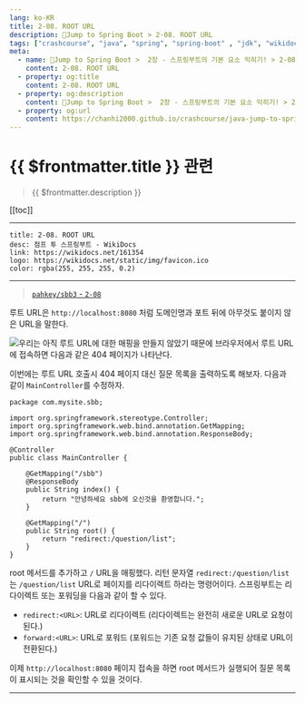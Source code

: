 ```yaml
---
lang: ko-KR
title: 2-08. ROOT URL
description: 🍃Jump to Spring Boot > 2-08. ROOT URL
tags: ["crashcourse", "java", "spring", "spring-boot" , "jdk", "wikidocs"]
meta:
  - name: 🍃Jump to Spring Boot >  2장 - 스프링부트의 기본 요소 익히기! > 2-08. ROOT URL
    content: 2-08. ROOT URL
  - property: og:title
    content: 2-08. ROOT URL
  - property: og:description
    content: 🍃Jump to Spring Boot >  2장 - 스프링부트의 기본 요소 익히기! > 2-08. ROOT URL
  - property: og:url
    content: https://chanhi2000.github.io/crashcourse/java-jump-to-spring-boot/02H.html
---
```


# {{ $frontmatter.title }} 관련

> {{ $frontmatter.description }}

[[toc]]

---

```card
title: 2-08. ROOT URL
desc: 점프 투 스프링부트 - WikiDocs
link: https://wikidocs.net/161354
logo: https://wikidocs.net/static/img/favicon.ico
color: rgba(255, 255, 255, 0.2)
```

---

> [<FontIcon icon="iconfont icon-github"/> `pahkey/sbb3` - <FontIcon icon="iconfont icon-folder"/> `2-08`](https://github.com/pahkey/sbb3/tree/2-08)

<YouTube id="CN6mFWe9YQs"/>

루트 URL은 `http://localhost:8080` 처럼 도메인명과 포트 뒤에 아무것도 붙이지 않은 URL을 말한다. 

![우리는 아직 루트 URL에 대한 매핑을 만들지 않았기 때문에 브라우저에서 루트 URL에 접속하면 다음과 같은 404 페이지가 나타난다.](https://wikidocs.net/images/page/161354/O_2-08_1.png)

이번에는 루트 URL 호출시 404 페이지 대신 질문 목록을 출력하도록 해보자. 다음과 같이 `MainController`를 수정하자.

```java{16-19}
package com.mysite.sbb;

import org.springframework.stereotype.Controller;
import org.springframework.web.bind.annotation.GetMapping;
import org.springframework.web.bind.annotation.ResponseBody;

@Controller
public class MainController {

    @GetMapping("/sbb")
    @ResponseBody
    public String index() {
        return "안녕하세요 sbb에 오신것을 환영합니다.";
    }

    @GetMapping("/")
    public String root() {
        return "redirect:/question/list";
    }
}
```

root 메서드를 추가하고 `/` URL을 매핑했다. 리턴 문자열 `redirect:/question/list`는 `/question/list` URL로 페이지를 리다이렉트 하라는 명령어이다. 스프링부트는 리다이렉트 또는 포워딩을 다음과 같이 할 수 있다.

- `redirect:<URL>`: URL로 리다이렉트 (리다이렉트는 완전히 새로운 URL로 요청이 된다.)
- `forward:<URL>`: URL로 포워드 (포워드는 기존 요청 값들이 유지된 상태로 URL이 전환된다.)

이제 `http://localhost:8080` 페이지 접속을 하면 root 메서드가 실행되어 질문 목록이 표시되는 것을 확인할 수 있을 것이다.

---

<TagLinks />